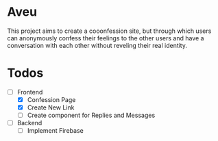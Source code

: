 # Aveu
This project aims to create a cooonfession site, but through which users can anonymously confess their feelings to the other users and have a conversation with each other without reveling their real identity.

# Todos
-[ ] Frontend
    -[x] Confession Page
    -[x] Create New Link
    -[ ] Create component for Replies and Messages
-[ ] Backend
    -[ ] Implement Firebase
